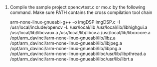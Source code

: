 
1)	Compile the sample project opencvtest.c or mo.c by the following command. Make sure PATH contains the cross compilation tool chain

	arm-none-linux-gnueabi-g++ -o imgDSP imgDSP.c -I /usr/local/include/opencv -L /usr/local/lib /usr/local/lib/libhighgui.a /usr/local/lib/libcvaux.a /usr/local/lib/libcv.a  /usr/local/lib/libcxcore.a /opt/arm_davinci/arm-none-linux-gnueabi/lib/libz.a /opt/arm_davinci/arm-none-linux-gnueabi/lib/libjpeg.a /opt/arm_davinci/arm-none-linux-gnueabi/lib/libpng.a /opt/arm_davinci/arm-none-linux-gnueabi/libc/usr/lib/libpthread.a /opt/arm_davinci/arm-none-linux-gnueabi/libc/usr/lib/librt.a
